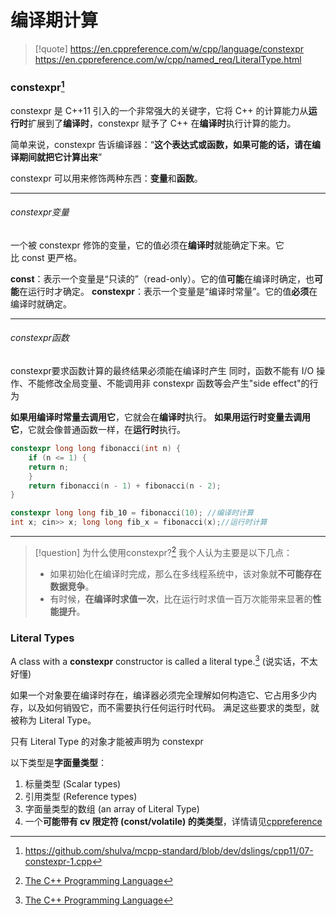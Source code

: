 # 编译期计算

> [!quote]
> https://en.cppreference.com/w/cpp/language/constexpr
> https://en.cppreference.com/w/cpp/named_req/LiteralType.html

### constexpr[^1]

constexpr 是 C++11 引入的一个非常强大的关键字，它将 C++ 的计算能力从**运行时**扩展到了**编译时**，constexpr 赋予了 C++ 在**编译时**执行计算的能力。

简单来说，constexpr 告诉编译器：“**这个表达式或函数，如果可能的话，请在编译期间就把它计算出来**”

constexpr 可以用来修饰两种东西：**变量**和**函数**。

---
###### constexpr变量

一个被 constexpr 修饰的变量，它的值必须在**编译时**就能确定下来。它比 const 更严格。

**const**：表示一个变量是“只读的”（read-only）。它的值**可能**在编译时确定，也**可能**在运行时才确定。
**constexpr**：表示一个变量是“编译时常量”。它的值**必须**在编译时就确定。

---
###### constexpr函数

constexpr要求函数计算的最终结果必须能在编译时产生
同时，函数不能有 I/O 操作、不能修改全局变量、不能调用非 constexpr 函数等会产生"side effect"的行为

 **如果用编译时常量去调用它**，它就会在**编译时**执行。
 **如果用运行时变量去调用它**，它就会像普通函数一样，在**运行时**执行。

```cpp
constexpr long long fibonacci(int n) { 
	if (n <= 1) { 
	return n; 
	} 
	return fibonacci(n - 1) + fibonacci(n - 2); 
}

constexpr long long fib_10 = fibonacci(10); //编译时计算
int x; cin>> x; long long fib_x = fibonacci(x);//运行时计算
```

---

> [!question] 为什么使用constexpr?[^3]
> 我个人认为主要是以下几点：
> - 如果初始化在编译时完成，那么在多线程系统中，该对象就**不可能存在数据竞争**。  
> - 有时候，**在编译时求值一次**，比在运行时求值一百万次能带来显著的**性能提升**。

### Literal Types

A class with a **constexpr** constructor is called a literal type.[^4]
(说实话，不太好懂)

如果一个对象要在编译时存在，编译器必须完全理解如何构造它、它占用多少内存，以及如何销毁它，而不需要执行任何运行时代码。
满足这些要求的类型，就被称为 Literal Type。

只有 Literal Type 的对象才能被声明为 constexpr

以下类型是**字面量类型**：
1. 标量类型 (Scalar types) 
2. 引用类型 (Reference types)
3. 字面量类型的数组  (an array of Literal Type)
4. 一个**可能带有 cv 限定符 (const/volatile) 的类类型**，详情请见[cppreference](https://en.cppreference.com/w/cpp/named_req/LiteralType.html)


[^1]: https://github.com/shulva/mcpp-standard/blob/dev/dslings/cpp11/07-constexpr-1.cpp
[^3]: [The C++ Programming Language](../../../../../files/books/Programming%20Language/The%20C++%20Programming%20Language%20[4th%20Edition]%20-%20Bjarne%20Stroustrup.pdf#page=277)
[^4]: [The C++ Programming Language](../../../../../files/books/Programming%20Language/The%20C++%20Programming%20Language%20[4th%20Edition]%20-%20Bjarne%20Stroustrup.pdf#page=279)
